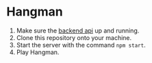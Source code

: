 # Hangman

1. Make sure the [backend api](https://github.com/tsbrun/hangman-api) up and running.
2. Clone this repository onto your machine.
3. Start the server with the command `npm start`.
4. Play Hangman.
